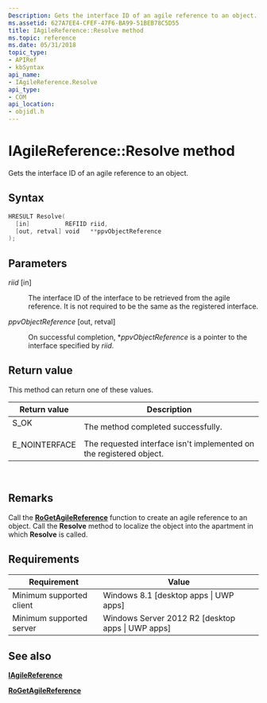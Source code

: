 ```yaml
---
Description: Gets the interface ID of an agile reference to an object.
ms.assetid: 627A7EE4-CFEF-47F6-BA99-51BEB78C5D55
title: IAgileReference::Resolve method
ms.topic: reference
ms.date: 05/31/2018
topic_type: 
- APIRef
- kbSyntax
api_name: 
- IAgileReference.Resolve
api_type: 
- COM
api_location: 
- objidl.h
---
```


# IAgileReference::Resolve method

Gets the interface ID of an agile reference to an object.

## Syntax


```C++
HRESULT Resolve(
  [in]          REFIID riid,
  [out, retval] void   **ppvObjectReference
);
```



## Parameters

<dl> <dt>

*riid* \[in\]
</dt> <dd>

The interface ID of the interface to be retrieved from the agile reference. It is not required to be the same as the registered interface.

</dd> <dt>

*ppvObjectReference* \[out, retval\]
</dt> <dd>

On successful completion, \**ppvObjectReference* is a pointer to the interface specified by *riid*.

</dd> </dl>

## Return value

This method can return one of these values.



| Return value                                                                              | Description                                                                    |
|-------------------------------------------------------------------------------------------|--------------------------------------------------------------------------------|
| <dl> <dt>S\_OK</dt> </dl>          | The method completed successfully.<br/>                                  |
| <dl> <dt>E\_NOINTERFACE</dt> </dl> | The requested interface isn't implemented on the registered object.<br/> |



 

## Remarks

Call the [**RoGetAgileReference**](/windows/desktop/api/ComBaseApi/nf-combaseapi-rogetagilereference) function to create an agile reference to an object. Call the **Resolve** method to localize the object into the apartment in which **Resolve** is called.

## Requirements



| Requirement | Value |
|-------------------------------------|----------------------------------------------------------------|
| Minimum supported client<br/> | Windows 8.1 \[desktop apps \| UWP apps\]<br/>            |
| Minimum supported server<br/> | Windows Server 2012 R2 \[desktop apps \| UWP apps\]<br/> |



## See also

<dl> <dt>

[**IAgileReference**](/windows/desktop/api/objidl/nn-objidl-iagilereference)
</dt> <dt>

[**RoGetAgileReference**](/windows/desktop/api/ComBaseApi/nf-combaseapi-rogetagilereference)
</dt> </dl>

 

 




